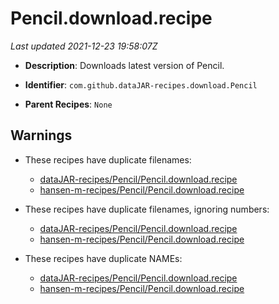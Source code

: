 # Pencil.download.recipe

_Last updated 2021-12-23 19:58:07Z_

- **Description**: Downloads latest version of Pencil.

- **Identifier**: `com.github.dataJAR-recipes.download.Pencil`

- **Parent Recipes**: `None`

## Warnings

- These recipes have duplicate filenames:
    - [dataJAR-recipes/Pencil/Pencil.download.recipe](/autopkg-dupe-tracker/dataJAR-recipes/Pencil/Pencil.download.recipe)
    - [hansen-m-recipes/Pencil/Pencil.download.recipe](/autopkg-dupe-tracker/hansen-m-recipes/Pencil/Pencil.download.recipe)

- These recipes have duplicate filenames, ignoring numbers:
    - [dataJAR-recipes/Pencil/Pencil.download.recipe](/autopkg-dupe-tracker/dataJAR-recipes/Pencil/Pencil.download.recipe)
    - [hansen-m-recipes/Pencil/Pencil.download.recipe](/autopkg-dupe-tracker/hansen-m-recipes/Pencil/Pencil.download.recipe)

- These recipes have duplicate NAMEs:
    - [dataJAR-recipes/Pencil/Pencil.download.recipe](/autopkg-dupe-tracker/dataJAR-recipes/Pencil/Pencil.download.recipe)
    - [hansen-m-recipes/Pencil/Pencil.download.recipe](/autopkg-dupe-tracker/hansen-m-recipes/Pencil/Pencil.download.recipe)